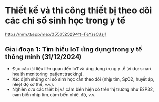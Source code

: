 # Thiết kế và thi công thiết bị theo dõi các chỉ số sinh học trong y tế 
https://mm.tt/app/map/3556523294?t=FeYsaCJsj1
## Giai đoạn 1: Tìm hiểu IoT ứng dụng trong y tế thông minh (31/12/2024)
- Đọc các tài liệu liên quan đến IoT và ứng dụng trong y tế (ví dụ: smart health monitoring, patient tracking).
- Xác định những chỉ số sinh học cần theo dõi (nhịp tim, SpO2, huyết áp, nhiệt độ cơ thể, v.v.).
- Nghiên cứu các thiết bị và cảm biến hiện có trên thị trường như ESP32, cảm biến nhịp tim, cảm biến nhiệt độ, v.v.
